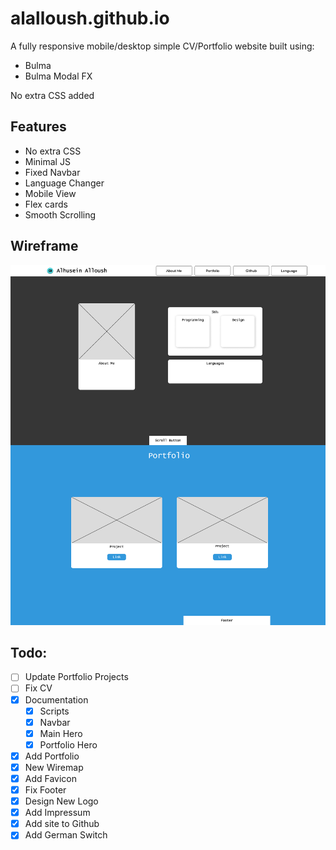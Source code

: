# alalloush.github.io
A fully responsive mobile/desktop simple CV/Portfolio website built using:
* Bulma
* Bulma Modal FX

No extra CSS added 

## Features
* No extra CSS
* Minimal JS
* Fixed Navbar
* Language Changer
* Mobile View
* Flex cards
* Smooth Scrolling

## Wireframe
![Wireframe](https://github.com/alalloush/alalloush.github.io/blob/master/doc/Wireframe.webp?raw=true)


## Todo:

* [ ] Update Portfolio Projects
* [ ] Fix CV
* [x] Documentation
	* [x] Scripts
	* [x] Navbar
	* [x] Main Hero
	* [x] Portfolio Hero
* [x] Add Portfolio
* [x] New Wiremap
* [x] Add Favicon
* [x] Fix Footer
* [x] Design New Logo
* [x] Add Impressum
* [x] Add site to Github
* [x] Add German Switch